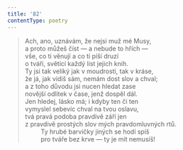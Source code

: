 ```yaml
---
title: '82'
contentType: poetry
---
```


> Ach, ano, uznávám, že nejsi muž mé Musy,  
> a proto můžeš číst — a nebude to hřích —  
> vše, co ti věnují a co ti píší druzí  
> o tváři, světící každý list jejich knih.  
> Ty jsi tak veliký jak v moudrosti, tak v kráse,  
> že já, jak vidíš sám, nemám dost slov a chval;  
> a z toho důvodu jsi nucen hledat zase  
> novější odlitek v čase, jenž dospěl dál.  
> Jen hledej, lásko má; i kdyby ten či ten  
> vymyslel sebevíc chval na tvou oslavu,  
> tvá pravá podoba pravdivě září jen  
> z pravdivě prostých slov mých pravdomluvných rtů.  
>          Ty hrubé barvičky jiných se hodí spíš  
>          pro tváře bez krve — ty je mít nemusíš!
